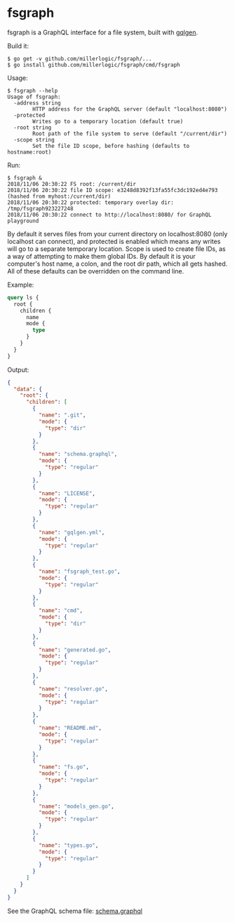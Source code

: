 # fsgraph
fsgraph is a GraphQL interface for a file system, built with [gqlgen](https://github.com/99designs/gqlgen).

Build it:

```
$ go get -v github.com/millerlogic/fsgraph/...
$ go install github.com/millerlogic/fsgraph/cmd/fsgraph
```

Usage:

```
$ fsgraph --help
Usage of fsgraph:
  -address string
    	HTTP address for the GraphQL server (default "localhost:8080")
  -protected
    	Writes go to a temporary location (default true)
  -root string
    	Root path of the file system to serve (default "/current/dir")
  -scope string
    	Set the file ID scope, before hashing (defaults to hostname:root)
```

Run:

```
$ fsgraph &
2018/11/06 20:30:22 FS root: /current/dir
2018/11/06 20:30:22 file ID scope: e3248d8392f13fa55fc3dc192ed4e793 (hashed from myhost:/current/dir)
2018/11/06 20:30:22 protected: temporary overlay dir: /tmp/fsgraph923227248
2018/11/06 20:30:22 connect to http://localhost:8080/ for GraphQL playground
```

By default it serves files from your current directory on localhost:8080 (only localhost can connect), and protected is enabled which means any writes will go to a separate temporary location.
Scope is used to create file IDs, as a way of attempting to make them global IDs. By default it is your computer's host name, a colon, and the root dir path, which all gets hashed.
All of these defaults can be overridden on the command line.

Example:

```graphql
query ls {
  root {
    children {
      name
      mode {
        type
      }
    }
  }
}
```

Output:

```json
{
  "data": {
    "root": {
      "children": [
        {
          "name": ".git",
          "mode": {
            "type": "dir"
          }
        },
        {
          "name": "schema.graphql",
          "mode": {
            "type": "regular"
          }
        },
        {
          "name": "LICENSE",
          "mode": {
            "type": "regular"
          }
        },
        {
          "name": "gqlgen.yml",
          "mode": {
            "type": "regular"
          }
        },
        {
          "name": "fsgraph_test.go",
          "mode": {
            "type": "regular"
          }
        },
        {
          "name": "cmd",
          "mode": {
            "type": "dir"
          }
        },
        {
          "name": "generated.go",
          "mode": {
            "type": "regular"
          }
        },
        {
          "name": "resolver.go",
          "mode": {
            "type": "regular"
          }
        },
        {
          "name": "README.md",
          "mode": {
            "type": "regular"
          }
        },
        {
          "name": "fs.go",
          "mode": {
            "type": "regular"
          }
        },
        {
          "name": "models_gen.go",
          "mode": {
            "type": "regular"
          }
        },
        {
          "name": "types.go",
          "mode": {
            "type": "regular"
          }
        }
      ]
    }
  }
}
```

See the GraphQL schema file: [schema.graphql](https://github.com/millerlogic/fsgraph/blob/master/schema.graphql)
